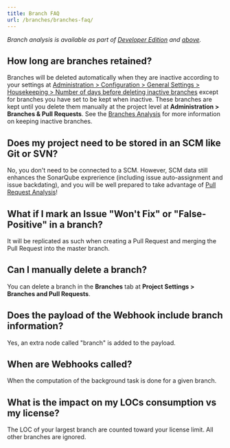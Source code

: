 ```yaml
---
title: Branch FAQ
url: /branches/branches-faq/
---
```


_Branch analysis is available as part of [Developer Edition](https://redirect.sonarsource.com/editions/developer.html) and [above](https://www.sonarsource.com/plans-and-pricing/)._

## How long are branches retained?  
Branches will be deleted automatically when they are inactive according to your settings at [Administration > Configuration > General Settings > Housekeeping > Number of days before deleting inactive branches](/#sonarqube-admin#/admin/settings?category=housekeeping) except for branches you have set to be kept when inactive. These branches are kept until you delete them manually at the project level at **Administration > Branches & Pull Requests**. See the [Branches Analysis](/branches/overview/) for more information on keeping inactive branches.

## Does my project need to be stored in an SCM like Git or SVN?  
No, you don't need to be connected to a SCM. However, SCM data still enhances the SonarQube exprerience (including issue auto-assignment and issue backdating), and you will be well prepared to take advantage of [Pull Request Analysis](/analysis/pull-request/)!

## What if I mark an Issue "Won't Fix" or "False-Positive" in a branch?
It will be replicated as such when creating a Pull Request and merging the Pull Request into the master branch.

## Can I manually delete a branch?  
You can delete a branch in the **Branches** tab at **Project Settings > Branches and Pull Requests**.

## Does the payload of the Webhook include branch information?  
Yes, an extra node called "branch" is added to the payload.

## When are Webhooks called?  
When the computation of the background task is done for a given branch.

## What is the impact on my LOCs consumption vs my license?  
The LOC of your largest branch are counted toward your license limit. All other branches are ignored.  
